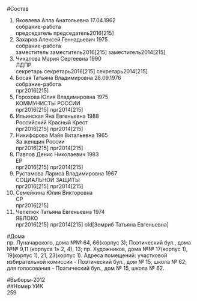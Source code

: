 #Состав  
1. Яковлева Алла Анатольевна 17.04.1962  
    собрание-работа  
    председатель председатель2016[215]  
2. Захаров Алексей Геннадьевич 1975  
    собрание-работа  
    заместитель заместитель2016[215] заместитель2014[215]  
3. Чихалова Мария Сергеевна 1990  
    ЛДПР  
    секретарь секретарь2016[215] секретарь2014[215]  
4. Босая Татьяна Владимировна 28.09.1976  
    собрание-работа  
    прг2016[215]  
5. Горохова Юлия Владимировна 1975  
    КОММУНИСТЫ РОССИИ  
    прг2016[215] прг2014[215]  
6. Ильинская Яна Евгеньевна 1988  
    Российский Красный Крест  
    прг2016[215] прг2014[215]  
7. Никифорова Майя Витальевна 1965  
    За женщин России  
    прг2016[215] прг2014[215]  
8. Павлов Денис Николаевич 1983  
    ЕР  
    прг2016[215] прг2014[215]  
9. Рустамова Лариса Владимировна 1967  
    СОЦИАЛЬНОЙ ЗАЩИТЫ  
    прг2016[215] прг2014[215]  
10. Семейкина Юлия Викторовна  
    СР  
    прг2016[215]  
11. Чепелюк Татьяна Евгеньевна 1974  
    ЯБЛОКО  
    прг2016[215] прг2014[215] old[Земриб Татьяна Евгеньевна]  
  
#Дома  
пр. Луначарского, дома №№ 64, 66(корпус 3); Поэтический бул., дома №№ 9,11 (корпуса 1» 2, 4), 13; пр. Художников, дома №№ 17(корпус 1), 19(корпус 1), 21, 23(корпус 1). Адреса помещений: участковой избирательной комиссии - Поэтический бул., дом № 15, школа № 62; для голосования - Поэтический бул., дом № 15, школа № 62.  
  
#Выборы-2012  
##Номер УИК  
259  
